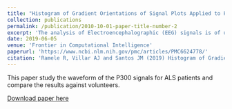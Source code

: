 ```yaml
---
title: "Histogram of Gradient Orientations of Signal Plots Applied to P300 Detection"
collection: publications
permalink: /publication/2010-10-01-paper-title-number-2
excerpt: 'The analysis of Electroencephalographic (EEG) signals is of ulterior importance to aid in the diagnosis of mental disease and to increase our understanding of the brain. Traditionally, clinical EEG has been analyzed in terms of temporal waveforms, looking at rhythms in spontaneous activity, subjectively identifying troughs and peaks in Event-Related Potentials (ERP), or by studying graphoelements in pathological sleep stages. Additionally, the discipline of Brain Computer Interfaces (BCI) requires new methods to decode patterns from non-invasive EEG signals. This field is developing alternative communication pathways to transmit volitional information from the Central Nervous System. The technology could potentially enhance the quality of life of patients affected by neurodegenerative disorders and other mental illness. This work mimics what electroencephalographers have been doing clinically, visually inspecting, and categorizing phenomena within the EEG by the extraction of features from images of signal plots. These features are constructed based on the calculation of histograms of oriented gradients from pixels around the signal plot. It aims to provide a new objective framework to analyze, characterize and classify EEG signal waveforms. The feasibility of the method is outlined by detecting the P300, an ERP elicited by the oddball paradigm of rare events, and implementing an offline P300-based BCI Speller. The validity of the proposal is shown by offline processing a public dataset of Amyotrophic Lateral Sclerosis (ALS) patients and an own dataset of healthy subjects.'
date: 2019-06-05
venue: 'Frontier in Computational Intelligence'
paperurl: 'https://www.ncbi.nlm.nih.gov/pmc/articles/PMC6624778/'
citation: 'Ramele R, Villar AJ and Santos JM (2019) Histogram of Gradient Orientations of Signal Plots Applied to P300 Detection. Front. Comput. Neurosci. 13:43. doi: 10.3389/fncom. 2019.00043'
---
```


This paper study the waveform of the P300 signals for ALS patients and compare the results against volunteers.

[Download paper here](https://www.ncbi.nlm.nih.gov/pmc/articles/PMC6624778/)
